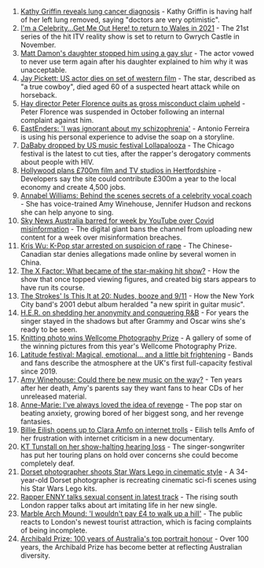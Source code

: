 1. [Kathy Griffin reveals lung cancer diagnosis](https://www.bbc.co.uk/news/entertainment-arts-58061672) - Kathy Griffin is having half of her left lung removed, saying "doctors are very optimistic".
2. [I'm a Celebrity...Get Me Out Here! to return to Wales in 2021](https://www.bbc.co.uk/news/uk-wales-58053077) - The 21st series of the hit ITV reality show is set to return to Gwrych Castle in November.
3. [Matt Damon's daughter stopped him using a gay slur](https://www.bbc.co.uk/news/entertainment-arts-58053709) - The actor vowed to never use term again after his daughter explained to him why it was unacceptable.
4. [Jay Pickett: US actor dies on set of western film](https://www.bbc.co.uk/news/entertainment-arts-58053717) - The star, described as "a true cowboy", died aged 60 of a suspected heart attack while on horseback.
5. [Hay director Peter Florence quits as gross misconduct claim upheld](https://www.bbc.co.uk/news/uk-wales-58060304) - Peter Florence was suspended in October following an internal complaint against him.
6. [EastEnders: 'I was ignorant about my schizophrenia'](https://www.bbc.co.uk/news/newsbeat-57986350) - Antonio Ferreira is using his personal experience to advise the soap on a storyline.
7. [DaBaby dropped by US music festival Lollapalooza](https://www.bbc.co.uk/news/world-us-canada-58048728) - The Chicago festival is the latest to cut ties, after the rapper's derogatory comments about people with HIV.
8. [Hollywood plans £700m film and TV studios in Hertfordshire](https://www.bbc.co.uk/news/uk-england-beds-bucks-herts-58029042) - Developers say the site could contribute £300m a year to the local economy and create 4,500 jobs.
9. [Annabel Williams: Behind the scenes secrets of a celebrity vocal coach](https://www.bbc.co.uk/news/newsbeat-57992447) - She has voice-trained Amy Winehouse, Jennifer Hudson and reckons she can help anyone to sing.
10. [Sky News Australia barred for week by YouTube over Covid misinformation](https://www.bbc.co.uk/news/world-australia-58045787) - The digital giant bans the channel from uploading new content for a week over misinformation breaches.
11. [Kris Wu: K-Pop star arrested on suspicion of rape](https://www.bbc.co.uk/news/world-asia-china-58042353) - The Chinese-Canadian star denies allegations made online by several women in China.
12. [The X Factor: What became of the star-making hit show?](https://www.bbc.co.uk/news/entertainment-arts-58024286) - How the show that once topped viewing figures, and created big stars appears to have run its course.
13. [The Strokes' Is This It at 20: Nudes, booze and 9/11](https://www.bbc.co.uk/news/entertainment-arts-57967493) - How the New York City band's 2001 debut album heralded "a new spirit in guitar music".
14. [H.E.R. on shedding her anonymity and conquering R&B](https://www.bbc.co.uk/news/entertainment-arts-57987421) - For years the singer stayed in the shadows but after Grammy and Oscar wins she's ready to be seen.
15. [Knitting photo wins Wellcome Photography Prize](https://www.bbc.co.uk/news/in-pictures-57989254) - A gallery of some of the winning pictures from this year's Wellcome Photography Prize.
16. [Latitude festival: Magical, emotional... and a little bit frightening](https://www.bbc.co.uk/news/entertainment-arts-57946872) - Bands and fans describe the atmosphere at the UK's first full-capacity festival since 2019.
17. [Amy Winehouse: Could there be new music on the way?](https://www.bbc.co.uk/news/entertainment-arts-57926362) - Ten years after her death, Amy's parents say they want fans to hear CDs of her unreleased material.
18. [Anne-Marie: I've always loved the idea of revenge](https://www.bbc.co.uk/news/entertainment-arts-57889391) - The pop star on beating anxiety, growing bored of her biggest song, and her revenge fantasies.
19. [Billie Eilish opens up to Clara Amfo on internet trolls](https://www.bbc.co.uk/news/entertainment-arts-58039782) - Eilish tells Amfo of her frustration with internet criticism in a new documentary.
20. [KT Tunstall on her show-halting hearing loss](https://www.bbc.co.uk/news/entertainment-arts-58033812) - The singer-songwriter has put her touring plans on hold over concerns she could become completely deaf.
21. [Dorset photographer shoots Star Wars Lego in cinematic style](https://www.bbc.co.uk/news/uk-england-dorset-58015659) - A 34-year-old Dorset photographer is recreating cinematic sci-fi scenes using his Star Wars Lego kits.
22. [Rapper ENNY talks sexual consent in latest track](https://www.bbc.co.uk/news/entertainment-arts-58014225) - The rising south London rapper talks about art imitating life in her new single.
23. [Marble Arch Mound: 'I wouldn't pay £4 to walk up a hill'](https://www.bbc.co.uk/news/uk-england-london-58001770) - The public reacts to London's newest tourist attraction, which is facing complaints of being incomplete.
24. [Archibald Prize: 100 years of Australia's top portrait honour](https://www.bbc.co.uk/news/world-australia-57967778) - Over 100 years, the Archibald Prize has become better at reflecting Australian diversity.
